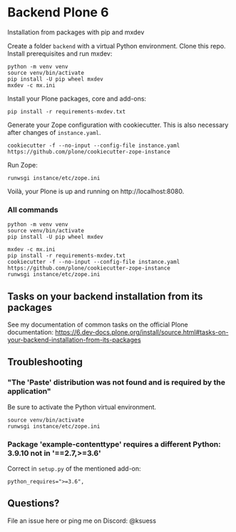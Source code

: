 # Backend Plone 6

Installation from packages with pip and mxdev

Create a folder `backend` with a virtual Python environment.
Clone this repo.
Install prerequisites and run mxdev:

```shell
python -m venv venv
source venv/bin/activate
pip install -U pip wheel mxdev
mxdev -c mx.ini
```

Install your Plone packages, core and add-ons:

```shell
pip install -r requirements-mxdev.txt
```

Generate your Zope configuration with cookiecutter.
This is also necessary after changes of `instance.yaml`.

```shell
cookiecutter -f --no-input --config-file instance.yaml https://github.com/plone/cookiecutter-zope-instance
```

Run Zope:

```shell
runwsgi instance/etc/zope.ini
```

Voilà, your Plone is up and running on http://localhost:8080.


### All commands

```
python -m venv venv
source venv/bin/activate
pip install -U pip wheel mxdev

mxdev -c mx.ini
pip install -r requirements-mxdev.txt
cookiecutter -f --no-input --config-file instance.yaml https://github.com/plone/cookiecutter-zope-instance
runwsgi instance/etc/zope.ini
```

## Tasks on your backend installation from its packages

See my documentation of common tasks on the official Plone documentation:
https://6.dev-docs.plone.org/install/source.html#tasks-on-your-backend-installation-from-its-packages

## Troubleshooting

### "The 'Paste' distribution was not found and is required by the application"

Be sure to activate the Python virtual environment.

```shell
source venv/bin/activate
runwsgi instance/etc/zope.ini
```

### Package 'example-contenttype' requires a different Python: 3.9.10 not in '==2.7,>=3.6'

Correct in `setup.py` of the mentioned add-on:

```
python_requires=">=3.6",
```

## Questions?

File an issue here or ping me on Discord: @ksuess

